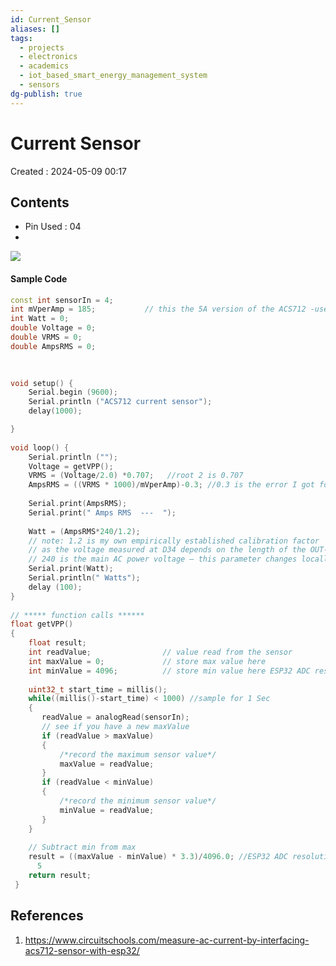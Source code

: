 ```yaml
---
id: Current_Sensor
aliases: []
tags:
  - projects
  - electronics
  - academics
  - iot_based_smart_energy_management_system
  - sensors
dg-publish: true
---
```

# Current Sensor
Created : 2024-05-09 00:17

## Contents

- Pin Used : 04
- 

![](https://www.circuitschools.com/wp-content/uploads/2022/03/ACS712-current-sensor-with-ESP32-circuit-diagram-with-voltage-divider.webp)

#### Sample Code

```cpp
const int sensorIn = 4;      
int mVperAmp = 185;           // this the 5A version of the ACS712 -use 100 for 20A Module and 66 for 30A Module
int Watt = 0;
double Voltage = 0;
double VRMS = 0;
double AmpsRMS = 0;
 

 
void setup() {
	Serial.begin (9600); 
	Serial.println ("ACS712 current sensor"); 
	delay(1000);

}
 
void loop() {
	Serial.println (""); 
	Voltage = getVPP();
	VRMS = (Voltage/2.0) *0.707;   //root 2 is 0.707
	AmpsRMS = ((VRMS * 1000)/mVperAmp)-0.3; //0.3 is the error I got for my sensor
	
	Serial.print(AmpsRMS);
	Serial.print(" Amps RMS  ---  ");
	
	Watt = (AmpsRMS*240/1.2);
	// note: 1.2 is my own empirically established calibration factor
	// as the voltage measured at D34 depends on the length of the OUT-to-D34 wire
	// 240 is the main AC power voltage – this parameter changes locally
	Serial.print(Watt);
	Serial.println(" Watts");
	delay (100);
}
 
// ***** function calls ******
float getVPP()
{
	float result;
	int readValue;                // value read from the sensor
	int maxValue = 0;             // store max value here
	int minValue = 4096;          // store min value here ESP32 ADC resolution
	
	uint32_t start_time = millis();
	while((millis()-start_time) < 1000) //sample for 1 Sec
	{
	   readValue = analogRead(sensorIn);
	   // see if you have a new maxValue
	   if (readValue > maxValue) 
	   {
		   /*record the maximum sensor value*/
		   maxValue = readValue;
	   }
	   if (readValue < minValue) 
	   {
		   /*record the minimum sensor value*/
		   minValue = readValue;
	   }
	}
   
	// Subtract min from max
	result = ((maxValue - minValue) * 3.3)/4096.0; //ESP32 ADC resolution 4096
	  5
	return result;
 }

```

## References
1. https://www.circuitschools.com/measure-ac-current-by-interfacing-acs712-sensor-with-esp32/